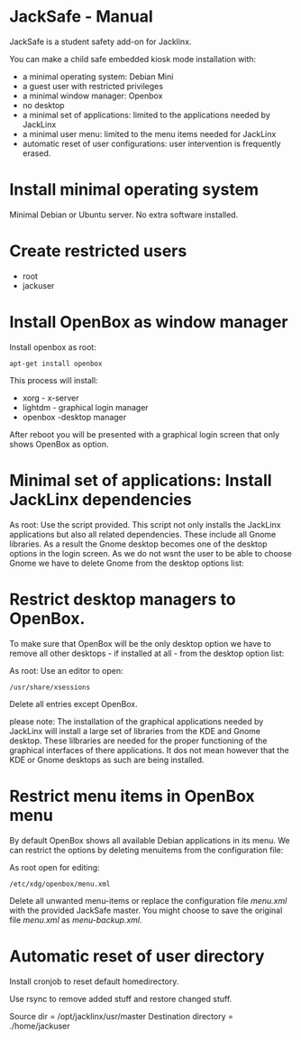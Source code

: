 # JackSafe - Manual

JackSafe is a student safety add-on for Jacklinx.

You can make a child safe embedded kiosk mode installation with:
- a minimal operating system: Debian Mini
- a guest user with restricted privileges
- a minimal window  manager: Openbox
- no desktop
- a minimal set of applications: limited to the applications needed by JackLinx
- a minimal user menu: limited to the menu items needed for JackLinx
- automatic reset of user configurations: user intervention is frequently erased.

# Install minimal operating system
Minimal Debian or Ubuntu server.
No extra software installed.

# Create restricted users
- root
- jackuser

# Install OpenBox as window manager

Install openbox as root:

```
apt-get install openbox
```

This process will install:
- xorg - x-server
- lightdm - graphical login manager
- openbox -desktop manager

After reboot you will be presented with a graphical login screen that only shows OpenBox as option. 

# Minimal set of applications: Install JackLinx dependencies

As root: Use the script provided.
This script not only installs the JackLinx applications but also all related dependencies. These include all Gnome libraries. As a result the Gnome desktop becomes one of the desktop options in the login screen.
As we do not wsnt the user to be able to choose Gnome we have to delete Gnome from the desktop options list:

# Restrict desktop managers to OpenBox.

To make sure that OpenBox will be the only desktop option we have to remove all other desktops - if installed at all - from the desktop option list:

As root: Use an editor to open:

```
/usr/share/xsessions
```

Delete all entries except OpenBox.

please note: The installation of the graphical applications needed by JackLinx will install a large set of libraries from the KDE and Gnome desktop. These lilbraries are needed for the proper functioning of the graphical interfaces of there applications. It dos not mean however that the KDE or Gnome desktops as such are being installed.


# Restrict menu items in OpenBox menu
By default OpenBox shows all available Debian applications in its menu. We can restrict the options by deleting menuitems from the configuration file:

As root open for editing:

```
/etc/xdg/openbox/menu.xml
```
Delete all unwanted menu-items or replace the configuration file *menu.xml* with the provided JackSafe master.
You might choose to save the original file *menu.xml* as *menu-backup.xml*.

# Automatic reset of user directory

Install cronjob to reset default homedirectory.

Use rsync to remove added stuff and restore changed stuff.

Source dir = /opt/jacklinx/usr/master
Destination directory = ./home/jackuser



 



